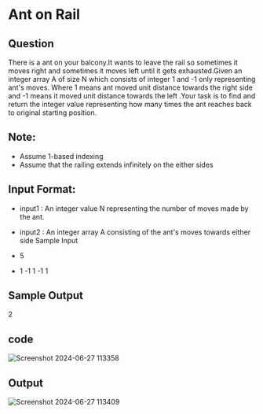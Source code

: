 # Ant on Rail 

## Question
There is a ant on your balcony.It wants to leave the rail so sometimes it moves right and 
sometimes it moves left until it gets exhausted.Given an integer array A of size N which 
consists of integer 1 and -1 only representing ant's moves. 
Where 1 means ant moved unit distance towards the right side and -1 means it moved unit 
distance towards the left .Your task is to find and return the integer value representing how 
many times the ant reaches back to original starting position. 

## Note: 
- Assume 1-based indexing 
- Assume that the railing extends infinitely on the either sides

## Input Format:
- input1 : An integer value N representing the number of moves made by the ant. 

- input2 : 
 An integer array A consisting of the ant's moves towards either side Sample Input
-  5 
 - 1 -1 1 -1 1 
## Sample Output
2 

## code
![Screenshot 2024-06-27 113358](https://github.com/ChaithraDgitub/python-codes/assets/160298555/63bddcaf-3976-44ae-8584-b26b12cd4054)

## Output
![Screenshot 2024-06-27 113409](https://github.com/ChaithraDgitub/python-codes/assets/160298555/b2ccb48a-b8e4-4b85-bbb8-f597fc5984a0)
